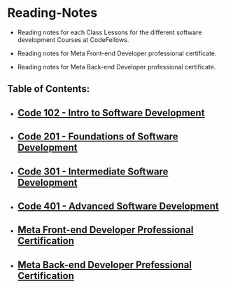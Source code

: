 # Reading-Notes
- Reading notes for each Class Lessons for the different software development Courses at CodeFellows.

- Reading notes for Meta Front-end Developer professional certificate.

- Reading notes for Meta Back-end Developer professional certificate.

## Table of Contents:

- ## [Code 102 - Intro to Software Development](https://github.com/Hambalieu/reading-notes/tree/main/102-readings)

- ## [Code 201 - Foundations of Software Development](https://github.com/Hambalieu/reading-notes/tree/main/201-readings)

- ## [Code 301 - Intermediate Software Development](https://github.com/Hambalieu/reading-notes/tree/main/301-readings)

- ## [Code 401 - Advanced Software Development](https://github.com/Hambalieu/reading-notes/tree/main/401-readings)

- ## [Meta Front-end Developer Professional  Certification](https://github.com/Hambalieu/reading-notes/tree/main/frontend-Readings)

- ## [Meta Back-end Developer Prefessional  Certification](https://github.com/Hambalieu/reading-notes/tree/main/backend-Readings)
